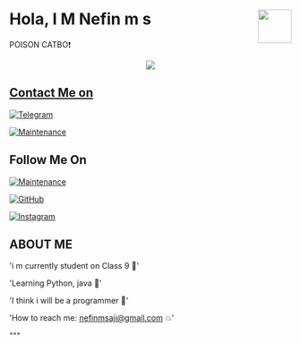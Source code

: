 # Hola, I M Nefin m s <img src = https://i.pinimg.com/originals/25/d2/54/25d254df236c61306bceb86df5f671f1.gif width = 60 align = "right">

 POISON CATBO❗️

<a href="https://t.me/Ok_bie_bot">
<p align="center">
  <img src="https://telegra.ph/file/a8fe83551c6d1272f27b1.jpg">
</p>

## Contact Me on

 [![Telegram](https://img.shields.io/badge/Telegram-2CA5E0?style=for-the-badge&logo=telegram&logoColor=white)](https://t.me/ok_bie_bot)

 [![Maintenance](https://img.shields.io/badge/❤_CAT_HUB-%23E4405F.svg)](https://t.me/cat_of_tg)
## Follow Me On
[![Maintenance](https://img.shields.io/badge/🍫_TEAM_LAD-%23E4505F.svg)](https://t.me/Team_lad)

[![GitHub](https://img.shields.io/badge/github-%23121011.svg?style=for-the-badge&logo=github&logoColor=white)](https://github.com/Cat-of-Tg)

 
 
[![Instagram](https://img.shields.io/badge/INSTAGRAM-%23E4405F.svg?style=for-the-badge&logo=Instagram&logoColor=white)](https://instagram.com/_cat_boi._)



## ABOUT ME


'i m currently student on Class 9 🤭'

'Learning Python, java 💞'

'I think i will be a programmer 🙈'

'How to reach me: nefinmsaji@gmail.com 💥'

"""
